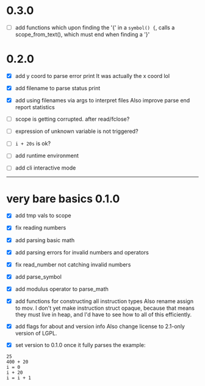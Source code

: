 # 0.3.0

- [ ] add functions
which upon finding the '{' in a `symbol() {`,
calls a scope_from_text(), which must end when finding a '}'

# 0.2.0

- [x] add y coord to parse error print
It was actually the x coord lol

- [x] add filename to parse status print

- [x] add using filenames via args to interpret files
Also improve parse end report statistics 

- [ ] scope is getting corrupted. after read/fclose?

- [ ] expression of unknown variable is not triggered?

- [ ] `i + 20s` is ok?

- [ ] add runtime environment

- [ ] add cli interactive mode

-----

# very bare basics 0.1.0

- [x] add tmp vals to scope

- [x] fix reading numbers

- [x] add parsing basic math

- [x] add parsing errors for invalid numbers and operators

- [x] fix read_number not catching invalid numbers

- [x] add parse_symbol

- [x] add modulus operator to parse_math

- [x] add functions for constructing all instruction types
Also rename assign to mov.
I don't yet make instruction struct opaque,
because that means they must live in heap,
and I'd have to see how to all of this efficiently.

- [x] add flags for about and version info
Also change license to 2.1-only version of LGPL.

- [x] set version to 0.1.0
once it fully parses the example:
```
25
400 + 20
i = 0
i + 20
i = i + 1
```

